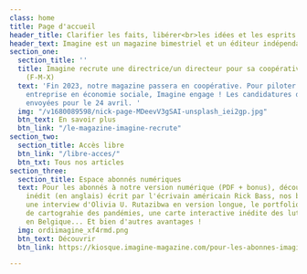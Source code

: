 ```yaml
---
class: home
title: Page d'accueil
header_title: Clarifier les faits, libérer<br>les idées et les esprits
header_text: Imagine est un magazine bimestriel et un éditeur indépendant depuis 2001.
section_one:
  section_title: ''
  title: Imagine recrute une directrice/un directeur pour sa coopérative de presse
    (F-M-X)
  text: 'Fin 2023, notre magazine passera en coopérative. Pour piloter cette nouvelle
    entreprise en économie sociale, Imagine engage ! Les candidatures doivent être
    envoyées pour le 24 avril. '
  img: "/v1680089598/nick-page-MDeevV3gSAI-unsplash_iei2gp.jpg"
  btn_text: En savoir plus
  btn_link: "/le-magazine-imagine-recrute"
section_two:
  section_title: Accès libre
  btn_link: "/libre-acces/"
  btn_txt: Tous nos articles
section_three:
  section_title: Espace abonnés numériques
  text: Pour les abonnés à notre version numérique (PDF + bonus), découvrez un texte
    inédit (en anglais) écrit par l'écrivain américain Rick Bass, nos baromètres égalité-diversité,
    une interview d'Olivia U. Rutazibwa en version longue, le portfolio d'un projet
    de cartograhie des pandémies, une carte interactive inédite des luttes environnementales
    en Belgique... Et bien d'autres avantages !
  img: ordiimagine_xf4rmd.png
  btn_text: Découvrir
  btn_link: https://kiosque.imagine-magazine.com/pour-les-abonnes-imagine/

---
```

